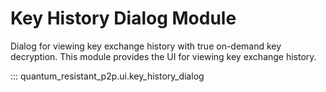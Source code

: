 # Key History Dialog Module

Dialog for viewing key exchange history with true on-demand key decryption. This module provides the UI for viewing key exchange history.

::: quantum_resistant_p2p.ui.key_history_dialog